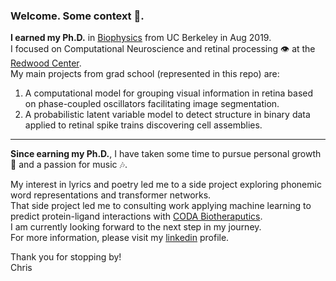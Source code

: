 ### Welcome. Some context 📖.

**I earned my Ph.D.** in [Biophysics](https://biophysics.berkeley.edu) from UC Berkeley in Aug 2019.  
I focused on Computational Neuroscience and retinal processing 👁️ at the [Redwood Center](https://redwood.berkeley.edu).  
My main projects from grad school (represented in this repo) are:  
  1. A computational model for grouping visual information in retina based on phase-coupled oscillators facilitating image segmentation.  
  2. A probabilistic latent variable model to detect structure in binary data applied to retinal spike trains discovering cell assemblies.

  - - -

**Since earning my Ph.D.**, I have taken some time to pursue personal growth 🌱 and a passion for music 🎶.  
<!-- My [SoundCloud](https://soundcloud.com/chris-warner-10) --> 
My interest in lyrics and poetry led me to a side project exploring phonemic word representations and transformer networks.  
That side project led me to consulting work applying machine learning to predict protein-ligand interactions with [CODA Biotheraputics](https://www.codabiotherapeutics.com).  
I am currently looking forward to the next step in my journey.  
For more information, please visit my [linkedin](https://www.linkedin.com/in/chris-warner316/) profile.  

Thank you for stopping by!  
Chris


<!--
**chris-warner-II/chris-warner-II** is a ✨ _special_ ✨ repository because its `README.md` (this file) appears on your GitHub profile.

Here are some ideas to get you started:

- 🔭 I’m currently working on ...
- 🌱 I’m currently learning ...
- 👯 I’m looking to collaborate on ...
- 🤔 I’m looking for help with ...
- 💬 Ask me about ...
- 📫 How to reach me: ...
- 😄 Pronouns: ...
- ⚡ Fun fact: ...
-->

